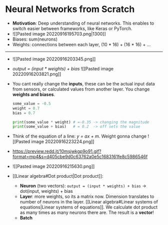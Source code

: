 # Neural Networks from Scratch

- **Motivation**: Deep understanding of neural networks. This enables to switch easier between frameworks, like Keras or PyTorch. 
- ![[Pasted image 20220916195703.png|1300]]
- Biases: sum(neurons)
- Weights: connections between each layer, (10 * 16) +  (16 * 16) + ...
-----
- ![[Pasted image 20220916203345.png]]
- *output = (input * weights) + bias*
	![[Pasted image 20220916203821.png]]
- You cant really change the **inputs**, these can be the actual input data from sensors, or calculated values from another layer. You change **weights and biases**. 
	``` python
	some_value = -0.5
	weight = 0.7
	bias = 0.7
	
	print(some_value * weight) # =-0.35 -> changing the magnitude
	print(some_value + bias)   # = 0.2  -> off sets the value 
	```
- Think of the equation of a line: *y = ax + m*. Weight gonna change 
	![[Pasted image 20220916223224.png]]
- https://preview.redd.it/10msjwkgp9o91.gif?format=mp4&s=d405cbe9d0c63762a0e5c1683161fe8c5986546f
- ![[Pasted image 20220916215630.png]]
 
- [[Linear algebra#Dot product|Dot product]]: 
	- **Neuron** (two vectors): `output = (input * weights) + bias` -> dot(input, weights) + bias
	- **Layer**: more weights, so its a matrix now. Dimension translates to number of neurons in the layer. [[Linear algebra#Linear systems of equations|Linear systems of equations]]. We calculate dot product as many times as many neurons there are. The result is a **vector**!
	- **Batch**